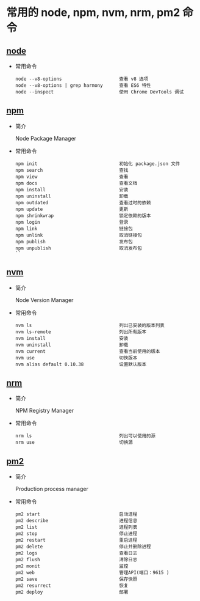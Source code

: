 # 常用的 node, npm, nvm, nrm, pm2 命令

## [node](https://github.com/nodejs/node)

-   常用命令

    ```
    node --v8-options                     查看 v8 选项
    node --v8-options | grep harmony      查看 ES6 特性
    node --inspect                        使用 Chrome DevTools 调试
    ```

## [npm](https://github.com/npm/npm)

-   简介

    Node Package Manager

-   常用命令

    ```
    npm init                              初始化 package.json 文件
    npm search                            查找
    npm view                              查看
    npm docs                              查看文档
    npm install                           安装
    npm uninstall                         卸载
    npm outdated                          查看过时的依赖
    npm update                            更新
    npm shrinkwrap                        锁定依赖的版本
    npm login                             登录
    npm link                              链接包
    npm unlink                            取消链接包
    npm publish                           发布包
    npm unpublish                         取消发布包
    ``

## [nvm](https://github.com/creationix/nvm)

-   简介

    Node Version Manager

-   常用命令

    ```
    nvm ls                                列出已安装的版本列表
    nvm ls-remote                         列出所有版本
    nvm install                           安装
    nvm uninstall                         卸载
    nvm current                           查看当前使用的版本
    nvm use                               切换版本
    nvm alias default 0.10.38             设置默认版本
    ```

## [nrm](https://github.com/Pana/nrm)

-   简介

    NPM Registry Manager

-   常用命令

    ```
    nrm ls                                列出可以使用的源
    nrm use                               切换源
    ```

## [pm2](https://github.com/Unitech/pm2)

-   简介

    Production process manager

-   常用命令

    ```
    pm2 start                             启动进程
    pm2 describe                          进程信息
    pm2 list                              进程列表
    pm2 stop                              停止进程
    pm2 restart                           重启进程
    pm2 delete                            停止并删除进程
    pm2 logs                              查看日志
    pm2 flush                             清除日志
    pm2 monit                             监控
    pm2 web                               管理API(端口：9615 )
    pm2 save                              保存快照
    pm2 resurrect                         恢复
    pm2 deploy                            部署
    ```

